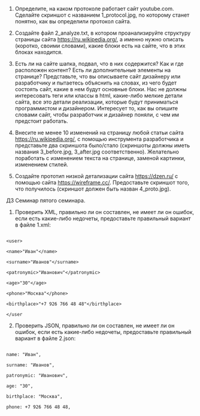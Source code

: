 1. Определите, на каком протоколе работает сайт youtube.com.
   Сделайте скриншот с названием 1_protocol.jpg, по которому станет понятно, как вы определили протокол сайта.

2. Создайте файл 2_analyze.txt, в котором проанализируйте структуру страницы сайта https://ru.wikipedia.org/,
   а именно нужно описать (коротко, своими словами), какие блоки есть на сайте, что в этих блоках находится.
   
4. Есть ли на сайте шапка, подвал, что в них содержится? Как и где расположен контент? Есть ли дополнительные элементы на странице?
   Представьте, что вы описываете сайт дизайнеру или разработчику и пытаетесь объяснить на словах, из чего будет состоять сайт, 
   какие в нем будут основные блоки. Нас не должны интересовать теги или классы в html, какие-либо мелкие детали сайта,
   все это детали реализации, которые будут приниматься программистом и дизайнером. Интересует то, как вы опишите словами сайт,
   чтобы разработчик и дизайнер поняли, с чем им предстоит работать.

3. Внесите не менее 10 изменений на страницу любой статьи сайта https://ru.wikipedia.org/,
   с помощью инструмента разработчика и представьте два скриншота было/стало (скриншоты должны иметь названия 3_before.jpg, 3_after.jpg соответственно).
   Желательно поработать с изменением текста на странице, заменой картинки, изменением стилей.

5. Создайте прототип низкой детализации сайта https://dzen.ru/ с помощью сайта https://wireframe.cc/.
   Предоставьте скриншот того, что получилось (скриншот должен быть назван 4_proto.jpg).


ДЗ Семинар пятого семинара.

1. Проверить XML, правильно ли он составлен, не имеет ли он ошибок, 
если есть какие-либо недочеты, предоставьте правильный вариант в файле 1.xml:

```

<user>

<name>"Иван"</name>

<surname>"Иванов"</surname>

<patronymic>"Иванович"</patronymic>

<age>"30"</age>

<phone>"Москва"</phone>

<birthplace>"+7 926 766 48 48"</birthplace>

</user

```
2. Проверить JSON, правильно ли он составлен, не имеет ли он ошибок, 
если есть какие-либо недочеты, предоставьте правильный вариант в файле 2.json:

```

name: "Иван",

surname: "Иванов",

patronymic: "Иванович",

age: "30",

birthplace: "Москва",

phone: +7 926 766 48 48,

```